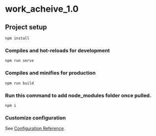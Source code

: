 # work_acheive_1.0

## Project setup
```
npm install
```

### Compiles and hot-reloads for development
```
npm run serve
```

### Compiles and minifies for production
```
npm run build
```

### Run this command to add node_modules folder once pulled.
 ```
 npm i
 ```

### Customize configuration
See [Configuration Reference](https://cli.vuejs.org/config/).
